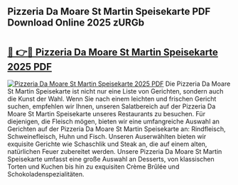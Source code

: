 ## Pizzeria Da Moare St Martin Speisekarte PDF Download Online 2025 zURGb

# <h2><a href="http://gc8dfrq.nevu.top/?p=Pizzeria+Da+Moare+St+Martin+Speisekarte">🔗 👉🔴 Pizzeria Da Moare St Martin Speisekarte 2025 PDF</a></h2>

[![Pizzeria Da Moare St Martin Speisekarte 2025 PDF](https://i.imgur.com/dBaPXMq.png)](http://gc8dfrq.nevu.top/?p=Pizzeria+Da+Moare+St+Martin+Speisekarte)
Die Pizzeria Da Moare St Martin Speisekarte ist nicht nur eine Liste von Gerichten, sondern auch die Kunst der Wahl. Wenn Sie nach einem leichten und frischen Gericht suchen, empfehlen wir Ihnen, unseren Salatbereich auf der Pizzeria Da Moare St Martin Speisekarte unseres Restaurants zu besuchen. Für diejenigen, die Fleisch mögen, bieten wir eine umfangreiche Auswahl an Gerichten auf der Pizzeria Da Moare St Martin Speisekarte an: Rindfleisch, Schweinefleisch, Huhn und Fisch. Unseren Auserwählten bieten wir exquisite Gerichte wie Schaschlik und Steak an, die auf einem alten, natürlichen Feuer zubereitet werden. Unsere Pizzeria Da Moare St Martin Speisekarte umfasst eine große Auswahl an Desserts, von klassischen Torten und Kuchen bis hin zu exquisiten Crème Brûlée und Schokoladenspezialitäten.
